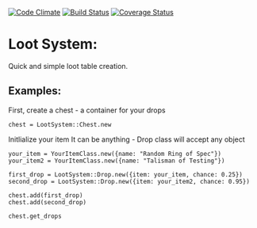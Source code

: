[![Code Climate](https://codeclimate.com/github/archdragon/loot_system/badges/gpa.svg)](https://codeclimate.com/github/archdragon/loot_system)
[![Build Status](https://travis-ci.org/archdragon/loot_system.svg?branch=master)](https://travis-ci.org/archdragon/loot_system)
[![Coverage Status](https://coveralls.io/repos/archdragon/loot_system/badge.svg?branch=master)](https://coveralls.io/r/archdragon/loot_system?branch=master)

# Loot System:

Quick and simple loot table creation.

## Examples:

First, create a chest - a container for your drops

    chest = LootSystem::Chest.new

Initlialize your item
It can be anything - Drop class will accept any object

    your_item = YourItemClass.new({name: "Random Ring of Spec"})
    your_item2 = YourItemClass.new({name: "Talisman of Testing"})

    first_drop = LootSystem::Drop.new({item: your_item, chance: 0.25})
    second_drop = LootSystem::Drop.new({item: your_item2, chance: 0.95})

    chest.add(first_drop)
    chest.add(second_drop)

    chest.get_drops
